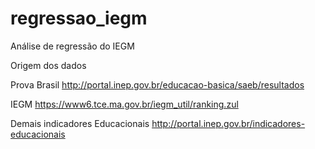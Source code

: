 ﻿# regressao_iegm
Análise de regressão do IEGM


Origem dos dados

Prova Brasil 
http://portal.inep.gov.br/educacao-basica/saeb/resultados

IEGM
https://www6.tce.ma.gov.br/iegm_util/ranking.zul

Demais indicadores Educacionais
http://portal.inep.gov.br/indicadores-educacionais